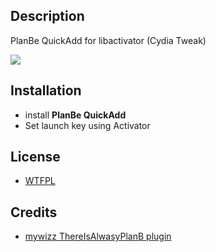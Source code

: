 ## Description 

PlanBe QuickAdd for libactivator (Cydia Tweak)

![](http://farm3.staticflickr.com/2861/13236950633_d22c8bc7ee_o.png)

## Installation

- install **PlanBe QuickAdd**
- Set launch key using Activator

## License 

- [WTFPL](http://www.wtfpl.net)

## Credits

- [mywizz ThereIsAlwasyPlanB plugin](https://github.com/mywizz/ThereIsAlwaysPlanB)
